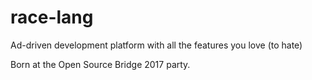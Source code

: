 # race-lang

Ad-driven development platform with all the features you love (to hate)

Born at the Open Source Bridge 2017 party.
